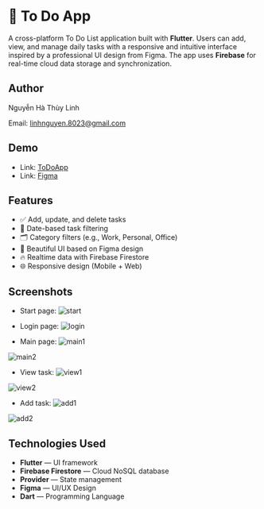# 📝 To Do App

A cross-platform To Do List application built with **Flutter**. Users can add, view, and manage daily tasks with a responsive and intuitive interface inspired by a professional UI design from Figma. The app uses **Firebase** for real-time cloud data storage and synchronization.

## Author

Nguyễn Hà Thùy Linh 

Email: linhnguyen.8023@gmail.com

## Demo

- Link: [ToDoApp](https://todoapp-a6b36.web.app)
- Link: [Figma](https://www.figma.com/design/XZksqBHe7KYNZh4HswVRe6/Task-management---to-do-list-app--Community-?node-id=1-87&p=f&t=2JnMc1nw2aPjWCct-0)

## Features

- ✅ Add, update, and delete tasks
- 📆 Date-based task filtering
- 🗂️ Category filters (e.g., Work, Personal, Office)
- 🎨 Beautiful UI based on Figma design
- 🔥 Realtime data with Firebase Firestore
- 🌐 Responsive design (Mobile + Web)

## Screenshots

- Start page:
![start](image.png)

- Login page:
![login](image-1.png)

- Main page:
![main1](image-2.png)

![main2](image-8.png)

- View task:
![view1](image-3.png)

![view2](image-4.png)

- Add task:
![add1](image-6.png)

![add2](image-7.png)

## Technologies Used

- **Flutter** — UI framework
- **Firebase Firestore** — Cloud NoSQL database
- **Provider** — State management
- **Figma** — UI/UX Design
- **Dart** — Programming Language
